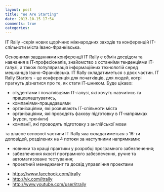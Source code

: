 ```yaml
---
layout: post
title: "We Are Starting"
date: 2013-10-15 17:54
comments: true
categories: 
---
```


IT Rally -серія нових щорічних міжнародних заходів та конференцій ІТ-спільноти міста Івано-Франківська. 

Основними завданнями конференції IT Rally є обмін досвідом та навчання в ІТ-професіоналів, знайомство з останніми тенденціями ІТ-галузі, а також популяризація інформаційних технологій серед мешканців Івано-Франківська. 
IT Rally складатиметься з двох частин.
IT Rally Starters - це конференція для початківців, для людей, котрі прагнуть дізнатися про те, як стати ІТ-шником. Буде цікаво:
- студентами і початківцями ІТ-галузі, які хочуть навчитись та працевлаштуватись,
- компаніями-працедавцями
- організаціями, які розвивають ІТ-спільноти міста
- організаціями, які проводять фахову підготовку в ІТ-напрямках (курси, тренінги) 
- компанії, які проводять підготовку з англійської мови

та власне основної частини IT Rally яка складатиметься з 16-ти доповідей, розділених на 4 потоки за наступними напрямками:
- новинки та кращі практики у розробці програмного забезпечення;
- забезпечення якості програмного забезпечення, ручне та автоматизоване тестування;
- проектний менеджмент та досвід управління проектами

* https://www.facebook.com/itrally
* http://vk.com/itrally
* http://www.youtube.com/user/itrally


